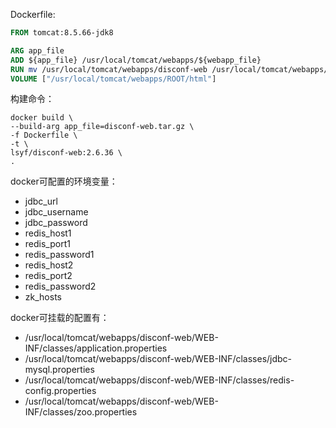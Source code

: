 Dockerfile:
```dockerfile
FROM tomcat:8.5.66-jdk8

ARG app_file
ADD ${app_file} /usr/local/tomcat/webapps/${webapp_file}
RUN mv /usr/local/tomcat/webapps/disconf-web /usr/local/tomcat/webapps/ROOT
VOLUME ["/usr/local/tomcat/webapps/ROOT/html"]
```
构建命令：
```shell
docker build \
--build-arg app_file=disconf-web.tar.gz \
-f Dockerfile \
-t \
lsyf/disconf-web:2.6.36 \
.
```

docker可配置的环境变量：

- jdbc_url
- jdbc_username
- jdbc_password
- redis_host1
- redis_port1
- redis_password1
- redis_host2
- redis_port2
- redis_password2
- zk_hosts

docker可挂载的配置有：

- /usr/local/tomcat/webapps/disconf-web/WEB-INF/classes/application.properties
- /usr/local/tomcat/webapps/disconf-web/WEB-INF/classes/jdbc-mysql.properties
- /usr/local/tomcat/webapps/disconf-web/WEB-INF/classes/redis-config.properties
- /usr/local/tomcat/webapps/disconf-web/WEB-INF/classes/zoo.properties

